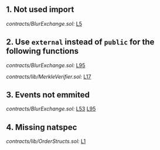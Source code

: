 ## 1. Not used import

_contracts/BlurExchange.sol:_ [L5](https://github.com/code-423n4/2022-10-blur/blob/main/contracts/BlurExchange.sol#L5)

## 2. Use `external` instead of `public` for the following functions

_contracts/BlurExchange.sol:_ [L95](https://github.com/code-423n4/2022-10-blur/blob/main/contracts/BlurExchange.sol#L95)

_contracts/lib/MerkleVerifier.sol:_ [L17](https://github.com/code-423n4/2022-10-blur/blob/main/contracts/lib/MerkleVerifier.sol#L17)

## 3. Events not emmited

_contracts/BlurExchange.sol:_ [L53](https://github.com/code-423n4/2022-10-blur/blob/main/contracts/BlurExchange.sol#L53)
[L95](https://github.com/code-423n4/2022-10-blur/blob/main/contracts/BlurExchange.sol#L95)

## 4. Missing natspec

_contracts/lib/OrderStructs.sol:_ [L1](https://github.com/code-423n4/2022-10-blur/blob/main/contracts/lib/OrderStructs.sol#L1)

